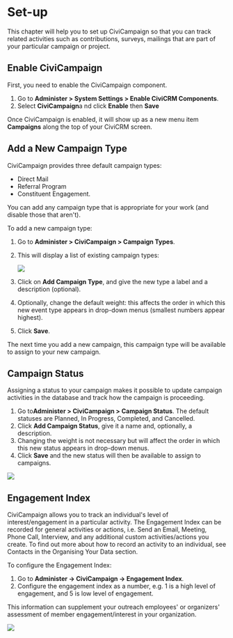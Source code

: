 Set-up
======

This chapter will help you to set up CiviCampaign so that you can track
related activities such as contributions, surveys, mailings that are
part of your particular campaign or project. 

Enable CiviCampaign 
---------------------

First, you need to enable the CiviCampaign component.

1.  Go to **Administer > System Settings > Enable CiviCRM
    Components**.
2.  Select **CiviCampaign**a nd click **Enable** then **Save** 

Once CiviCampaign is enabled, it will show up as a new menu item
**Campaigns** along the top of your CiviCRM screen.

Add a New Campaign Type
-----------------------

CiviCampaign provides three default campaign types:

-   Direct Mail
-   Referral Program
-   Constituent Engagement.

You can add any campaign type that is appropriate for your work (and
disable those that aren't).

To add a new campaign type:

1.  Go to **Administer > CiviCampaign > Campaign Types**. 
2.  This will display a list of existing campaign types: 
     
    ![](/img/campaign_configuration_typeoptions_1.png)
3.  Click on **Add Campaign Type**, and give the new type a label and a
    description (optional).
4.  Optionally, change the default weight: this affects the order in
    which this new event type appears in drop-down menus (smallest
    numbers appear highest).
5.  Click **Save**.

The next time you add a new campaign, this campaign type will be
available to assign to your new campaign.

Campaign Status
---------------

Assigning a status to your campaign makes it possible to update campaign
activities in the database and track how the campaign is proceeding.

1.  Go to**Administer > CiviCampaign > Campaign Status**. 
    The default statuses are Planned, In Progress, Completed, and
    Cancelled.
2.  Click **Add Campaign Status**, give it a name and, optionally, a
    description.
3.  Changing the weight is not necessary but will affect the order in
    which this new status appears in drop-down menus.
4.  Click **Save** and the new status will then be available to assign
    to campaigns.

![](/img/campaign_configuration_statuses.png)

Engagement Index 
------------------------------------------------------------------

CiviCampaign allows you to track an individual's level of
interest/engagement in a particular activity. The Engagement Index can
be recorded for general activities or actions, i.e. Send an Email,
Meeting, Phone Call, Interview, and any additional custom
activities/actions you create. To find out more about how to record an
activity to an individual, see Contacts in the Organising Your Data
section. 

To configure the Engagement Index:

1.  Go to **Administer -> CiviCampaign -> Engagement Index**.
2.  Configure the engagement index as a number, e.g. 1 is a high level
    of engagement, and 5 is low level of engagement.

This information can supplement your outreach employees' or organizers'
assessment of member engagement/interest in your organization.

![](/img/campaign_configuration_engageoptions.png)
